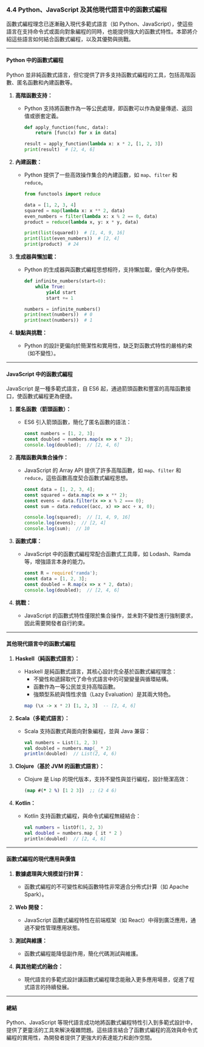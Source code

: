 ### 4.4 Python、JavaScript 及其他現代語言中的函數式編程  

函數式編程理念已逐漸融入現代多範式語言（如 Python、JavaScript），使這些語言在支持命令式或面向對象編程的同時，也能提供強大的函數式特性。本節將介紹這些語言如何結合函數式編程，以及其優勢與挑戰。  

---

#### **Python 中的函數式編程**  

Python 並非純函數式語言，但它提供了許多支持函數式編程的工具，包括高階函數、匿名函數和內建函數等。  

1. **高階函數支持：**  
   - Python 支持將函數作為一等公民處理，即函數可以作為變量傳遞、返回值或嵌套定義。  
     ```python
     def apply_function(func, data):
         return [func(x) for x in data]
     
     result = apply_function(lambda x: x * 2, [1, 2, 3])
     print(result)  # [2, 4, 6]
     ```

2. **內建函數：**  
   - Python 提供了一些高效操作集合的內建函數，如 `map`、`filter` 和 `reduce`。  
     ```python
     from functools import reduce

     data = [1, 2, 3, 4]
     squared = map(lambda x: x ** 2, data)
     even_numbers = filter(lambda x: x % 2 == 0, data)
     product = reduce(lambda x, y: x * y, data)

     print(list(squared))  # [1, 4, 9, 16]
     print(list(even_numbers))  # [2, 4]
     print(product)  # 24
     ```

3. **生成器與懶加載：**  
   - Python 的生成器與函數式編程思想相符，支持懶加載，優化內存使用。  
     ```python
     def infinite_numbers(start=0):
         while True:
             yield start
             start += 1
     
     numbers = infinite_numbers()
     print(next(numbers))  # 0
     print(next(numbers))  # 1
     ```

4. **缺點與挑戰：**  
   - Python 的設計更偏向於簡潔性和實用性，缺乏對函數式特性的嚴格約束（如不變性）。  

---

#### **JavaScript 中的函數式編程**  

JavaScript 是一種多範式語言，自 ES6 起，通過箭頭函數和豐富的高階函數接口，使函數式編程更為便捷。  

1. **匿名函數（箭頭函數）：**  
   - ES6 引入箭頭函數，簡化了匿名函數的語法：  
     ```javascript
     const numbers = [1, 2, 3];
     const doubled = numbers.map(x => x * 2);
     console.log(doubled);  // [2, 4, 6]
     ```

2. **高階函數與集合操作：**  
   - JavaScript 的 Array API 提供了許多高階函數，如 `map`、`filter` 和 `reduce`，這些函數高度契合函數式編程思想。  
     ```javascript
     const data = [1, 2, 3, 4];
     const squared = data.map(x => x ** 2);
     const evens = data.filter(x => x % 2 === 0);
     const sum = data.reduce((acc, x) => acc + x, 0);

     console.log(squared);  // [1, 4, 9, 16]
     console.log(evens);  // [2, 4]
     console.log(sum);  // 10
     ```

3. **函數式庫：**  
   - JavaScript 中的函數式編程常配合函數式工具庫，如 Lodash、Ramda 等，增強語言本身的能力。  
     ```javascript
     const R = require('ramda');
     const data = [1, 2, 3];
     const doubled = R.map(x => x * 2, data);
     console.log(doubled);  // [2, 4, 6]
     ```

4. **挑戰：**  
   - JavaScript 的函數式特性僅限於集合操作，並未對不變性進行強制要求，因此需要開發者自行約束。  

---

#### **其他現代語言中的函數式編程**  

1. **Haskell（純函數式語言）：**  
   - Haskell 是純函數式語言，其核心設計完全基於函數式編程理念：  
     - 不變性和遞歸取代了命令式語言中的可變變量與循環結構。  
     - 函數作為一等公民並支持高階函數。  
     - 強類型系統與惰性求值（Lazy Evaluation）是其兩大特色。  
     ```haskell
     map (\x -> x * 2) [1, 2, 3]  -- [2, 4, 6]
     ```

2. **Scala（多範式語言）：**  
   - Scala 支持函數式與面向對象編程，並與 Java 兼容：  
     ```scala
     val numbers = List(1, 2, 3)
     val doubled = numbers.map(_ * 2)
     println(doubled)  // List(2, 4, 6)
     ```

3. **Clojure（基於 JVM 的函數式語言）：**  
   - Clojure 是 Lisp 的現代版本，支持不變性與並行編程，設計簡潔高效：  
     ```clojure
     (map #(* 2 %) [1 2 3])  ;; (2 4 6)
     ```

4. **Kotlin：**  
   - Kotlin 支持函數式編程，與命令式編程無縫結合：  
     ```kotlin
     val numbers = listOf(1, 2, 3)
     val doubled = numbers.map { it * 2 }
     println(doubled)  // [2, 4, 6]
     ```

---

#### **函數式編程的現代應用與價值**  

1. **數據處理與大規模並行計算：**  
   - 函數式編程的不可變性和純函數特性非常適合分佈式計算（如 Apache Spark）。  

2. **Web 開發：**  
   - JavaScript 函數式編程特性在前端框架（如 React）中得到廣泛應用，通過不變性管理應用狀態。  

3. **測試與維護：**  
   - 函數式編程能降低副作用，簡化代碼測試與維護。  

4. **與其他範式的融合：**  
   - 現代語言的多範式設計讓函數式編程理念能融入更多應用場景，促進了程式語言的持續發展。  

---

#### **總結**  

Python、JavaScript 等現代語言成功地將函數式編程特性引入到多範式設計中，提供了更靈活的工具來解決複雜問題。這些語言結合了函數式編程的高效與命令式編程的實用性，為開發者提供了更強大的表達能力和創作空間。